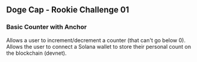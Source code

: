 ## Doge Cap - Rookie Challenge 01

### Basic Counter with Anchor

Allows a user to increment/decrement a counter (that can't go below 0). Allows the user to connect a Solana wallet to store their personal count on the blockchain (devnet). 
